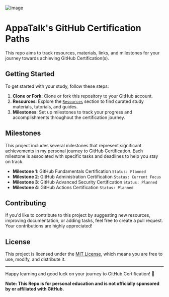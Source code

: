 ![Image](https://user-images.githubusercontent.com/4163156/261802892-a7d82d0f-cf77-45b9-bc59-d685aaeccb4e.png)

# AppaTalk's GitHub Certification Paths

This repo aims to track resources, materials, links, and milestones for your journey towards achieving GitHub Certification(s).
 
## Getting Started

To get started with your study, follow these steps:

1. **Clone or Fork**: Clone or fork this repository to your GitHub account.
2. **Resources**: Explore the [`Resources`](https://github.com/appatalks/GitHub-Certification-Paths/tree/main/Resources) section to find curated study materials, tutorials, and guides.
3. **Milestones**: Set up milestones to track your progress and accomplishments throughout the certification journey.

## Milestones

This project includes several milestones that represent significant achievements in my personal journey to GitHub Certification. Each milestone is associated with specific tasks and deadlines to help you stay on track.

- **Milestone 1**: GitHub Fundamentals Certification ```Status: Planned```
- **Milestone 2**: GitHub Administration Certification ```Status: Current Focus```
- **Milestone 3**: GitHub Advanced Security Certification ```Status: Planned```
- **Milestone 4**: GitHub Actions Certification ```Status: Planned```

## Contributing

If you'd like to contribute to this project by suggesting new resources, improving documentation, or adding tasks, feel free to create a pull request. Your contributions are highly appreciated!

## License

This project is licensed under the [MIT License](LICENSE), which means you are free to use, modify, and distribute it.

---

Happy learning and good luck on your journey to GitHub Certification! 🚀

**Note: This Repo is for personal education and is not officially sponsored by or affiliated with GitHub.**
